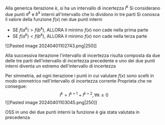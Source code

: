 Alla generica iterazione $k$, si ha un intervallo di incertezza $I^k$
Si considerano due punti $a^k$ e $b^k$ interni all'intervallo che lo dividono in tre parti
Si conosca il valore della funzione $f(x)$ nei due punti interni
- SE $f(a^k) > f(b^k)$, ALLORA il minimo $f(x)$ non cade nella prima parte
- SE $f(a^k) < f(b^k)$, ALLORA il minimo $f(x)$ non cade nella terza parte

![[Pasted image 20240401102743.png|250]]

Alla successiva iterazione l'intervallo di incertezza risulta composta da due delle tre parti dell'intervallo di incertezza precedente e uno dei due punti interni diventa un estremo dell'intervallo di incertezza

Per simmetria, ad ogni iterazione i punti in cui valutare $f(x)$ sono scelti in modo simmetrico nell'intervallo di incertezza corrente
Proprieta che ne consegue:
$$I^k=I^{k+1}+I^{k+2}, \forall k \geq 0$$
![[Pasted image 20240401103045.png|250]]

OSS in uno dei due punti interni la funzione è gia stata valutata in precedenza
